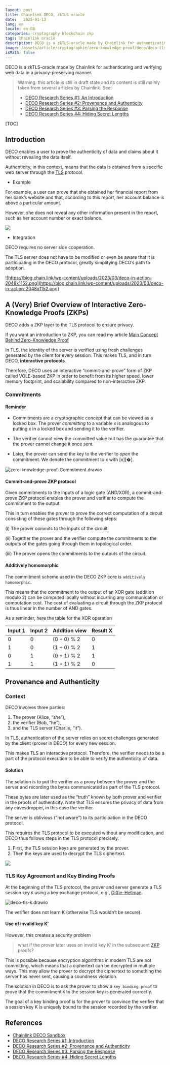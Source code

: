 ```yaml
---
layout: post
title: Chainlink DECO, zkTLS oracle 
date:   2025-01-13
lang: en
locale: en-GB
categories: cryptography blockchain zkp
tags: chainlink oracle
description: DECO is a zkTLS-oracle made by Chainlink for authenticating and verifying web data in a privacy-preserving manner.
image: /assets/article/cryptographie/zero-knowledge-proof/deco/deco-tls-k.drawio.png
isMath: false
---
```


DECO is a zkTLS-oracle made by Chainlink for authenticating and verifying web data in a privacy-preserving manner.

> Warning: this article is still in draft state and its content is still mainly taken from several articles by Chainlink. See:
>
> - [DECO Research Series #1: An Introduction](https://blog.chain.link/deco-introduction/)
> - [DECO Research Series #2: Provenance and Authenticity](https://blog.chain.link/deco-provenance-and-authenticity/)
> - [DECO Research Series #3: Parsing the Response](https://blog.chain.link/deco-parsing-the-response/)
> - [DECO Research Series #4: Hiding Secret Lengths](https://blog.chain.link/hiding-secret-lengths/)

[TOC]



## Introduction

DECO enables a user to prove the authenticity of data and claims about it without revealing the data itself. 

Authenticity, in this context, means that the data is obtained from a specific web server through the [TLS](https://en.wikipedia.org/wiki/Transport_Layer_Security) protocol. 

- Example

For example, a user can prove that she obtained her financial report from her bank’s website and that, according to this report, her account balance is above a particular amount. 

However, she does not reveal any other information present in the report, such as her account number or exact balance. 

![](https://blog.chain.link/wp-content/uploads/2024/10/DECO-Diagrams-V3_Generic-2.png)

- Integration

DECO requires no server side cooperation. 

The TLS server does not have to be modified or even be aware that it is participating in the DECO protocol, greatly simplifying DECO’s path to adoption. 

![https://blog.chain.link/wp-content/uploads/2023/03/deco-in-action-2048x1152.png](https://blog.chain.link/wp-content/uploads/2023/03/deco-in-action-2048x1152.png)



## A (Very) Brief Overview of Interactive Zero-Knowledge Proofs (ZKPs)

DECO adds a ZKP layer to the TLS protocol to ensure privacy. 

If you want an introduction to ZKP, you can read my article [Main Concept Behind Zero-Knowledge Proof](https://rya-sge.github.io/access-denied/2024/06/17/zero-knowledge-proof-main-concepts/)

In TLS, the identity of the server is verified using fresh challenges generated by the client for every session. This makes TLS, and in turn DECO, **interactive protocols**. 

Therefore, DECO uses an interactive “commit-and-prove” form of ZKP called VOLE-based ZKP in order to benefit from its higher speed, lower memory footprint, and scalability compared to non-interactive ZKP. 

### Commitments

#### Reminder

- Commitments are a cryptographic concept that can be viewed as a locked box. The prover *committing* to a variable x is analogous to putting x in a locked box and sending it to the verifier. 

- The verifier cannot view the committed value but has the guarantee that the prover cannot change it once sent. 
- Later, the prover can send the key to the verifier to *open* the commitment. We denote the commitment to x with [x][�]. 

![zero-knowledge-proof-Commitment.drawio]({{site.url_complet}}/assets/article/cryptographie/zero-knowledge-proof/deco/zero-knowledge-proof-Commitment.drawio.png)

#### Commit-and-prove ZKP protocol 

Given commitments to the inputs of a logic gate (AND/XOR), a commit-and-prove ZKP protocol enables the prover and verifier to compute the commitment to the output. 

This in turn enables the prover to prove the correct computation of a circuit consisting of these gates through the following steps: 

(i) The prover commits to the inputs of the circuit.

(ii) Together the prover and the verifier compute the commitments to the outputs of the gates going through them in topological order.

(iii) The prover opens the commitments to the outputs of the circuit. 

#### Additively homomorphic

The commitment scheme used in the DECO ZKP core is `additively homomorphic`. 

This means that the commitment to the output of an XOR gate (addition modulo 2) can be computed locally without incurring any communication or computation cost. The cost of evaluating a circuit through the ZKP protocol is thus linear in the number of AND gates. 

As a reminder, here the table for the XOR operation

| Input 1 | Input 2 | Addition view | Result X |
| ------- | ------- | ------------- | -------- |
| 0       | 0       | (0 + 0) % 2   | 0        |
| 1       | 0       | (1 + 0) % 2   | 1        |
| 0       | 1       | (0 + 1) % 2   | 1        |
| 1       | 1       | (1 + 1) % 2   | 0        |

## Provenance and Authenticity

### Context

DECO involves three parties: 

1. The prover (Alice, “she”), 
2. the verifier (Bob, “he”), 
3. and the TLS server (Charlie, “it”). 

In TLS, authentication of the server relies on secret challenges generated by the client (prover in DECO) for every new session. 

This makes TLS an interactive protocol. Therefore, the verifier needs to be a part of the protocol execution to be able to verify the authenticity of data. 

#### Solution

The solution is to put the verifier as a proxy between the prover and the server and recording the bytes communicated as part of the TLS protocol. 

These bytes are later used as the “truth” known by both prover and verifier in the proofs of authenticity. Note that TLS ensures the privacy of data from any eavesdropper, in this case the verifier.

The server is oblivious ("not aware") to its participation in the DECO protocol. 

This requires the TLS protocol to be executed without any modification, and DECO thus follows steps in the TLS protocol precisely. 

1. First, the TLS session keys are generated by the prover. 
2. Then the keys are used to decrypt the TLS ciphertext.

![](https://blog.chain.link/wp-content/uploads/2023/04/deco-diagram-provenance-2048x1153.png)

### TLS Key Agreement and Key Binding Proofs

At the beginning of the TLS protocol, the prover and server generate a TLS session key `K` using a key exchange protocol, e.g., [Diffie–Hellman](https://en.wikipedia.org/wiki/Diffie–Hellman_key_exchange). 

![deco-tls-k.drawio]({{site.url_complet}}/assets/article/cryptographie/zero-knowledge-proof/deco/deco-tls-k.drawio.png)

The verifier does not learn K (otherwise TLS wouldn’t be secure). 

#### Use of invalid key K′

However, this creates a security problem 

> what if the prover later uses an invalid key K′ in the subsequent [ZKP](https://chain.link/education/zero-knowledge-proof-zkp) proofs? 

This is possible because encryption algorithms in modern TLS are not committing, which means that a ciphertext can be decrypted in multiple ways. This may allow the prover to decrypt the ciphertext to something the server has never sent, causing a soundness violation. 

The solution in DECO is to ask the prover to show a `key binding proof` to prove that the commitment `K` to the session key is generated correctly.

The goal of a key binding proof is for the prover to convince the verifier that a session key K is uniquely bound to the session recorded by the verifier. 

## References

- [Chainlink DECO Sandbox](https://blog.chain.link/deco-sandbox/)
- [DECO Research Series #1: Introduction](https://blog.chain.link/deco-introduction/)
- [DECO Research Series #2: Provenance and Authenticity](https://blog.chain.link/deco-provenance-and-authenticity/)
- [DECO Research Series #3: Parsing the Response](https://blog.chain.link/deco-parsing-the-response/)
- [DECO Research Series #4: Hiding Secret Lengths](https://blog.chain.link/hiding-secret-lengths/)